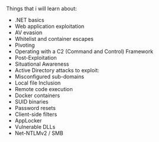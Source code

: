 Things that i will learn
about:
-   .NET basics
-   Web application exploitation
-   AV evasion
-   Whitelist and container escapes
-   Pivoting
-   Operating with a C2 (Command and Control) Framework
-   Post-Exploitation
-   Situational Awareness
-   Active Directory attacks
to exploit:
-   Misconfigured sub-domains
-   Local file Inclusion
-   Remote code execution
-   Docker containers
-   SUID binaries
-   Password resets
-   Client-side filters
-   AppLocker
-   Vulnerable DLLs
-   Net-NTLMv2 / SMB
